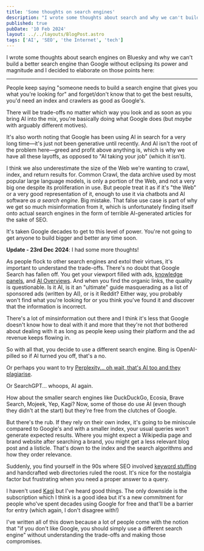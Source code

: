 ```yaml
---
title: 'Some thoughts on search engines'
description: "I wrote some thoughts about search and why we can't build a better search engine than Google without eclipsing its power and magnitude."
published: true
pubDate: '10 Feb 2024'
layout: ../../layouts/BlogPost.astro
tags: ['AI', 'SEO', 'the Internet', 'tech']
---
```


I wrote some thoughts about search engines on Bluesky and why we can't build a better search engine than Google without eclipsing its power and magnitude and I decided to elaborate on those points here:

---

People keep saying "someone needs to build a search engine that gives you what you're looking for" and forget/don't know that to get the best results, you'd need an index and crawlers as good as Google's.

There will be trade-offs no matter which way you look and as soon as you bring AI into the mix, you're basically doing what Google does (but *maybe* with arguably different motives).

It's also worth noting that Google has been using AI in search for a very long time—it's just not been generative until recently. And AI isn't the root of the problem here—greed and profit above anything is, which is why we have all these layoffs, as opposed to "AI taking your job" (which it isn't).

I think we also underestimate the size of the Web we're wanting to crawl, index, and return results for. Common Crawl, the data archive used by most popular large language models, is only a portion of the Web, and not a very big one despite its proliferation in use. But people treat it as if it's "the Web" or a very good representation of it, enough to use it via chatbots and AI software _as a search engine_. Big mistake. That false use case is part of why we get so much misinformation from it, which is unfortunately finding itself onto actual search engines in the form of terrible AI-generated articles for the sake of SEO.

It's taken Google decades to get to this level of power. You're not going to get anyone to build bigger and better any time soon.

**Update - 23rd Dec 2024**: I had some more thoughts!

As people flock to other search engines and extol their virtues, it's important to understand the trade-offs. There's no doubt that Google Search has fallen off. You get your viewport filled with ads, [knowledge panels](https://support.google.com/knowledgepanel/answer/9163198?hl=en), and [AI Overviews](https://developers.google.com/search/docs/appearance/ai-overviews). And when you find the organic links, the quality is questionable. Is it AI, is it an "ultimate" guide masquerading as a list of sponsored ads (written by AI), or is it Reddit? Either way, you probably won't find what you're looking for or you think you've found it and discover that the information is incorrect.

There's a lot of minsinformation out there and I think it's less that Google doesn't know how to deal with it and more that they're not _that_ bothered about dealing with it as long as people keep using their platform and the ad revenue keeps flowing in.

So with all that, you decide to use a different search engine. Bing is OpenAI-pilled so if AI turned you off, that's a no.

Or perhaps you want to try [Perplexity... oh wait, that's AI too and they plagiarise](https://www.wired.com/story/perplexity-plagiarized-our-story-about-how-perplexity-is-a-bullshit-machine/).

Or SearchGPT... whoops, AI again.

How about the smaller search engines like DuckDuckGo, Ecosia, Brave Search, Mojeek, Yep, Kagi? Now, some of those do use AI (even though they didn't at the start) but they're free from the clutches of Google.

But there's the rub. If they rely on their own index, it's going to be miniscule compared to Google's and with a smaller index, your usual queries won't generate expected results. Where you might expect a Wikipedia page and brand website after searching a brand, you might get a less relevant blog post and a listicle. That's down to the index and the search algorithms and how they order relevance.

Suddenly, you find yourself in the 90s where SEO involved [keyword stuffing](https://ahrefs.com/seo/glossary/keyword-stuffing) and handcrafted web directories ruled the roost. It's nice for the nostalgia factor but frustrating when you need a proper answer to a query.

I haven't used [Kagi](https://kagi.com/) but I've heard good things. The only downside is the subscription which I think is a good idea but it's a new commitment for people who've spent decades using Google for free and that'll be a barrier for entry (which again, I don't disagree with!)

I've written all of this down because a lot of people come with the notion that "if you don't like Google, you should simply use a different search engine" without understanding the trade-offs and making those compromises.